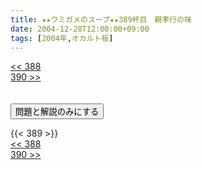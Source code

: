 ```yaml
---
title: ★★ウミガメのスープ★★389杯目　親孝行の味
date: 2004-12-28T12:00:00+09:00
tags: [2004年,オカルト板]
---
```

<div class="th_left"><a href="../388"><< 388</a></div>
<div class="th_right"><a href="../390">390 >></a></div>
<br><br>
<script src="../../js/cupsoup.js"></script>
<form>
<input type="button" value="問題と解説のみにする" onClick="toggleCupsoup()">
</form>
{{< 389 >}}
<div class="th_left"><a href="../388"><< 388</a></div>
<div class="th_right"><a href="../390">390 >></a></div>